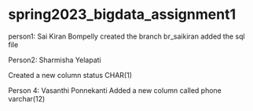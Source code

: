 # spring2023_bigdata_assignment1
person1: Sai Kiran Bompelly
created the branch br_saikiran
added the sql file

Person2: Sharmisha Yelapati

Created a new column status CHAR(1)

Person 4: Vasanthi Ponnekanti Added a new column called phone varchar(12)
